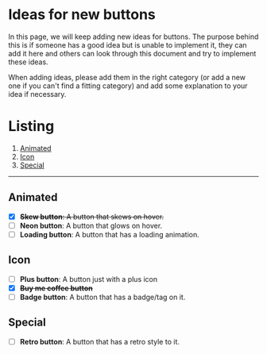 # Ideas for new buttons

In this page, we will keep adding new ideas for buttons. The purpose behind this is if someone has a good idea but is unable to implement it, they can add it here and others can look through this document and try to implement these ideas.

When adding ideas, please add them in the right category (or add a new one if you can't find a fitting category) and add some explanation to your idea if necessary.

# Listing

1. [Animated](#animated)
2. [Icon](#icon)
3. [Special](#special)

---

## Animated

- [x] ~~**Skew button**: A button that skews on hover.~~
- [ ] **Neon button**: A button that glows on hover.
- [ ] **Loading button**: A button that has a loading animation.

## Icon

- [ ] **Plus button**: A button just with a plus icon
- [x] ~~**Buy me coffee button**~~
- [ ] **Badge button**: A button that has a badge/tag on it.

## Special

- [ ] **Retro button**: A button that has a retro style to it.
